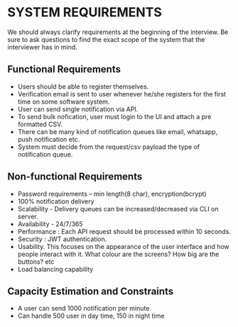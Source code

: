# SYSTEM REQUIREMENTS

We should always clarify requirements at the beginning of the interview. Be sure to ask questions to find the exact scope of the system that the interviewer has in mind.

## Functional Requirements
- Users should be able to register themselves.
- Verification email is sent to user whenever he/she registers for the first time on some software system.
- User can send single notification via API.
- To send bulk nofication, user must login to the UI and attach a pre formatted CSV.
- There can be many kind of notification queues like email, whatsapp, push notification etc.
- System must decide from the request/csv payload the type of notification queue.

## Non-functional Requirements
- Password requirements – min length(8 char), encryption(bcrypt)
- 100% notification delivery
- Scalability -  Delivery queues can be increased/decreased via CLI on server.
- Availability - 24/7/365
- Performance : Each API request should be processed within 10 seconds.
- Security : JWT authentication.
- Usability. This focuses on the appearance of the user interface and how people interact with it. What colour are the screens? How big are the buttons? etc
- Load balancing capability

## Capacity Estimation and Constraints
- A user can send 1000 notification per minute.
- Can handle 500 user in day time, 150 in night time




